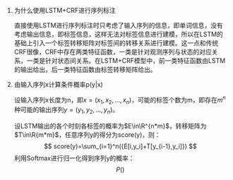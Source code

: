 1. 为什么使用LSTM+CRF进行序列标注

   直接使用LSTM进行序列标注时只考虑了输入序列的信息，即单词信息，没有考虑输出信息，即标签信息，这样无法对标签信息进行建模，所以在LSTM的基础上引入一个标签转移矩阵对标签间的转移关系进行建模。这一点和传统CRF很像，CRF中存在两类特征函数，一类是针对观测序列与状态的对应关系，一类是针对状态间关系。在LSTM+CRF模型中，前一类特征函数由LSTM的输出给出，后一类特征函数由标签转移矩阵给出。

2. 由输入序列x计算条件概率p(y|x)

   设输入序列x长度为n，即$x=(x_1,x_2,...,x_n)$，可能的标签个数为m，即存在$m^n$种可能的输出序列$y=(y_1,y_2,...,y_n)$。

   设LSTM输出的各个时刻各标签的概率为$E\in\R^{n*m}$，转移矩阵为$T\in\R{m*m}$，任意序列y的得分为score(y)，则：
   $$
   score(y)=\sum_{i=1}^n({E[i,y_i]+T[y_{i-1},y_i]})
   $$
   利用Softmax进行归一化得到序列y的概率：
   $$
   P()
   $$
   

